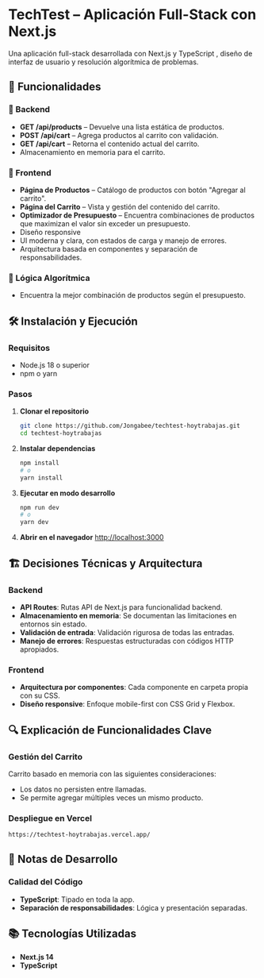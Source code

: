 # TechTest – Aplicación Full-Stack con Next.js

Una aplicación full-stack desarrollada con Next.js y TypeScript , diseño de interfaz de usuario y resolución algorítmica de problemas.

## 🚀 Funcionalidades

### 🔧 Backend 
- **GET /api/products** – Devuelve una lista estática de productos.
- **POST /api/cart** – Agrega productos al carrito con validación.
- **GET /api/cart** – Retorna el contenido actual del carrito.
- Almacenamiento en memoria para el carrito.

### 🎨 Frontend
- **Página de Productos** – Catálogo de productos con botón "Agregar al carrito".
- **Página del Carrito** – Vista y gestión del contenido del carrito.
- **Optimizador de Presupuesto** – Encuentra combinaciones de productos que maximizan el valor sin exceder un presupuesto.
- Diseño responsive
- UI moderna y clara, con estados de carga y manejo de errores.
- Arquitectura basada en componentes y separación de responsabilidades.

### 🧠 Lógica Algorítmica
- Encuentra la mejor combinación de productos según el presupuesto.

## 🛠️ Instalación y Ejecución

### Requisitos
- Node.js 18 o superior
- npm o yarn

### Pasos

1. **Clonar el repositorio**
   ```bash
   git clone https://github.com/Jongabee/techtest-hoytrabajas.git
   cd techtest-hoytrabajas
   ```

2. **Instalar dependencias**
   ```bash
   npm install
   # o
   yarn install
   ```

3. **Ejecutar en modo desarrollo**
   ```bash
   npm run dev
   # o
   yarn dev
   ```

4. **Abrir en el navegador**
   [http://localhost:3000](http://localhost:3000)

## 🏗️ Decisiones Técnicas y Arquitectura

### Backend
- **API Routes**: Rutas API de Next.js para funcionalidad backend.
- **Almacenamiento en memoria**: Se documentan las limitaciones en entornos sin estado.
- **Validación de entrada**: Validación rigurosa de todas las entradas.
- **Manejo de errores**: Respuestas estructuradas con códigos HTTP apropiados.

### Frontend
- **Arquitectura por componentes**: Cada componente en carpeta propia con su CSS.
- **Diseño responsive**: Enfoque mobile-first con CSS Grid y Flexbox.

## 🔍 Explicación de Funcionalidades Clave

### Gestión del Carrito
Carrito basado en memoria con las siguientes consideraciones:
- Los datos no persisten entre llamadas.
- Se permite agregar múltiples veces un mismo producto.

### Despliegue en Vercel 
   ```bash
   https://techtest-hoytrabajas.vercel.app/
   ```

## 📝 Notas de Desarrollo

### Calidad del Código
- **TypeScript**: Tipado en toda la app.
- **Separación de responsabilidades**: Lógica y presentación separadas.

## 📚 Tecnologías Utilizadas

- **Next.js 14** 
- **TypeScript** 